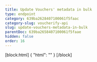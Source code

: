 ```yaml
---
title: Update Vouchers' metadata in bulk
type: endpoint
category: 639ba2628407100061f5faac
category-slug: voucherify-api
slug: update-vouchers-metadata-in-bulk
parentDoc: 639ba2658407100061f5faae
hidden: false
order: 16
---
```

[block:html]
{
  "html": "<style>\n[title=\"Toggle library\"] { \n  display: none; }\n.LanguagePicker-divider { \n  display: none; }\n.Playground-section3VTXuaYZivJK > .APISectionHeader3LN_-QIR0m7x {\n  display: none; }\n.LanguagePicker-languages1qVVo_v6AlP9 {\n  display: none; }\n</style>"
}
[/block]